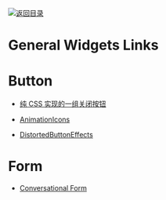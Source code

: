 [![返回目录](https://user-images.githubusercontent.com/5803001/38079637-ff0abcf0-3371-11e8-9b76-ad651620afc7.jpg)](https://github.com/wxyyxc1992/Awesome-Links)

# General Widgets Links

# Button

* [纯 CSS 实现的一组关闭按钮](http://www.html5tricks.com/demo/css3-close-button/index.html)

* [AnimationIcons](http://tympanus.net/codrops/2016/02/23/icon-animations-powered-by-mo-js/)

* [DistortedButtonEffects](http://tympanus.net/Development/DistortedButtonEffects/)

# Form

* [Conversational Form](https://github.com/space10-community/conversational-form)
